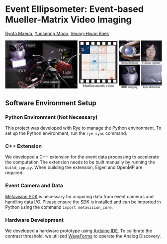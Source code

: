 # Event Ellipsometer: Event-based Mueller-Matrix Video Imaging

[Ryota Maeda](https://elerac.github.io/), [Yunseong Moon](https://sites.google.com/view/yunseongmoon), [Seung-Hwan Baek](https://sites.google.com/view/shbaek/)

![teaser](docs/teaser_wide.png)

## Software Environment Setup

### Python Environment (Not Necessary)

This project was developed with [Rye](https://rye.astral.sh/) to manage the Python environment. To set up the Python environment, run the `rye sync` command.

### C++ Extension

We developed a C++ extension for the event data processing to accelerate the computation The extension needs to be built manually by running the `build_cpp.py`. When building the extension, Eigen and OpenMP are required.

### Event Camera and Data

[Metavision SDK](https://docs.prophesee.ai/stable/index.html) is necessary for acquiring data from event cameras and handling data I/O. Please ensure the SDK is installed and can be imported in Python using the command `import metavision_core`.

### Hardware Development

We developed a hardware prototype using [Arduino IDE](https://www.arduino.cc/en/software). To calibrate the contrast threshold, we utilized [WaveForms](https://reference.digilentinc.com/reference/software/waveforms/waveforms-3/start) to operate the Analog Discovery.
